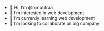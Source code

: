 - 👋 Hi, I’m @mmputraa
- 👀 I’m interested in web development
- 🌱 I’m currently learning web development
- 💞️ I’m looking to collaborate on big company

<!---
mmputraa/mmputraa is a ✨ special ✨ repository because its `README.md` (this file) appears on your GitHub profile.
You can click the Preview link to take a look at your changes.
--->
